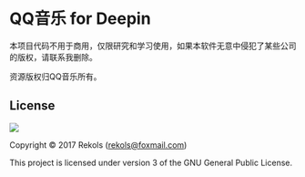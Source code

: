 # QQ音乐 for Deepin

本项目代码不用于商用，仅限研究和学习使用，如果本软件无意中侵犯了某些公司的版权，请联系我删除。

资源版权归QQ音乐所有。

## License

![](http://www.gnu.org/graphics/gplv3-127x51.png)

Copyright © 2017 Rekols (rekols@foxmail.com)

This project is licensed under version 3 of the GNU General Public License.
